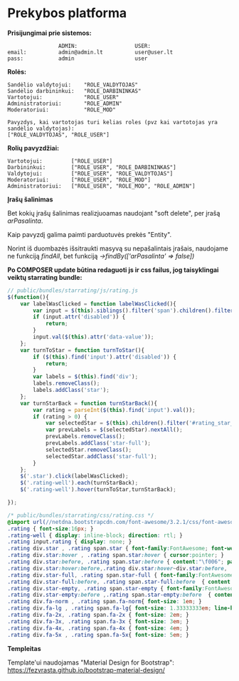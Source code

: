 # Prekybos platforma

**Prisijungimai prie sistemos:**

                    ADMIN:                  USER:
    email:          admin@admin.lt          user@user.lt
    pass:           admin                   user

**Rolės:**

    Sandėlio valdytojui:    "ROLE_VALDYTOJAS"
    Sandėlio darbininkui:   "ROLE_DARBININKAS"
    Vartotojui:             "ROLE_USER"
    Administratoriui:       "ROLE_ADMIN"
    Moderatoriui:           "ROLE_MOD"
    
    Pavyzdys, kai vartotojas turi kelias roles (pvz kai vartotojas yra sandėlio valdytojas):
    ["ROLE_VALDYTOJAS", "ROLE_USER"]

**Rolių pavyzdžiai:**

    Vartotojui:         ["ROLE_USER"]
    Darbininkui:        ["ROLE_USER", "ROLE_DARBININKAS"]
    Valdytojui:         ["ROLE_USER", "ROLE_VALDYTOJAS"]
    Moderatoriui:       ["ROLE_USER", "ROLE_MOD"]
    Administratoriui:   ["ROLE_USER", "ROLE_MOD", "ROLE_ADMIN"]

**Įrašų šalinimas**

Bet kokių įrašų šalinimas realizjuoamas naudojant "soft delete", per įrašą *arPasalinta*.

Kaip pavyzdį galima paimti parduotuvės prekės "Entity".

Norint iš duombazės išsitraukti masyvą su nepašalintais įrašais, naudojame ne funkciją *findAll*, bet funkciją *->findBy(['arPasalinta' => false])*

**Po COMPOSER update būtina redaguoti js ir css failus, jog taisyklingai veiktų starrating bundle:**

```javascript
// public/bundles/starrating/js/rating.js
$(function(){
    var labelWasClicked = function labelWasClicked(){
        var input = $(this).siblings().filter('span').children().filter('input');
        if (input.attr('disabled')) {
            return;
        }
        input.val($(this).attr('data-value'));
    };
    var turnToStar = function turnToStar(){
        if ($(this).find('input').attr('disabled')) {
            return;
        }
        var labels = $(this).find('div');
        labels.removeClass();
        labels.addClass('star');
    };
    var turnStarBack = function turnStarBack(){
        var rating = parseInt($(this).find('input').val());
        if (rating > 0) {
            var selectedStar = $(this).children().filter('#rating_star_'+rating)
            var prevLabels = $(selectedStar).nextAll();
            prevLabels.removeClass();
            prevLabels.addClass('star-full');
            selectedStar.removeClass();
            selectedStar.addClass('star-full');
        }
    };
    $('.star').click(labelWasClicked);
    $('.rating-well').each(turnStarBack);
    $('.rating-well').hover(turnToStar,turnStarBack);

});
```

```css
/* public/bundles/starrating/css/rating.css */
@import url(//netdna.bootstrapcdn.com/font-awesome/3.2.1/css/font-awesome.css);
.rating { font-size:16px; }
.rating-well { display: inline-block; direction: rtl; }
.rating input.rating { display: none; }
.rating div.star , .rating span.star { font-family:FontAwesome; font-weight:normal; font-style:normal; font-size: 25px; display:inline-block; position: relative; }
.rating div.star:hover , .rating span.star:hover { cursor:pointer; }
.rating div.star:before, .rating span.star:before { content:"\f006"; padding-right:5px; color:#999; }
.rating div.star:hover:before,.rating div.star:hover~div.star:before, .rating span.star:hover:before,.rating span.star:hover~span.star:before { content:"\f005"; color:#009688; }
.rating div.star-full, .rating span.star-full { font-family:FontAwesome; font-weight:normal; font-style:normal; font-size: 25px; display:inline-block; position: relative; }
.rating div.star-full:before, .rating span.star-full:before  { content:"\f005"; padding-right:5px; color:#009688; }
.rating div.star-empty, .rating span.star-empty { font-family:FontAwesome; font-weight:normal; font-style:normal; font-size: 25px; display:inline-block; position: relative; }
.rating div.star-empty:before ,.rating span.star-empty:before  { content:"\f006"; padding-right:5px; color:#999; }
.rating div.fa-norm , .rating span.fa-norm{ font-size: 1em; }
.rating div.fa-lg , .rating span.fa-lg{ font-size: 1.33333333em; line-height: 0.75em; vertical-align: -15%; }
.rating div.fa-2x, .rating span.fa-2x { font-size: 2em; }
.rating div.fa-3x, .rating span.fa-3x { font-size: 3em; }
.rating div.fa-4x, .rating span.fa-4x { font-size: 4em; }
.rating div.fa-5x , .rating span.fa-5x{ font-size: 5em; }
```

**Templeitas**

Template'ui naudojamas "Material Design for Bootstrap":
https://fezvrasta.github.io/bootstrap-material-design/

